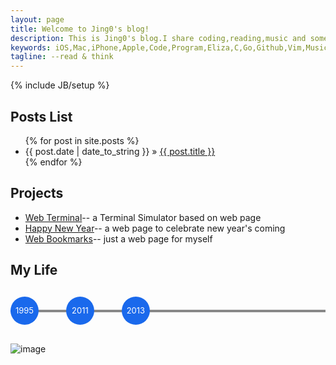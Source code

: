 ```yaml
---
layout: page
title: Welcome to Jing0's blog!
description: This is Jing0's blog.I share coding,reading,music and some thoughts about life here.
keywords: iOS,Mac,iPhone,Apple,Code,Program,Eliza,C,Go,Github,Vim,Music,Reading,Jackie Kuo,音乐，编程，读书，阅读
tagline: --read & think
---
```

{% include JB/setup %}
    
## Posts List

<ul class="posts">
  {% for post in site.posts %}
    <li><span>{{ post.date | date_to_string }}</span> &raquo; <a href="{{ BASE_PATH }}{{ post.url }}">{{ post.title }}</a></li>
  {% endfor %}
</ul>

## Projects

* [Web Terminal](http://web-terminal.qiniudn.com/)-- a Terminal Simulator based on web page
* [Happy New Year](http://happy-new-year-from-jackie.u.qiniudn.com/)-- a web page to celebrate new year's coming
* [Web Bookmarks](http://mybookmarks.u.qiniudn.com/)-- just a web page for myself

## My Life

<script src="//code.jquery.com/jquery-1.11.0.min.js"></script>
<style>
.timeline {
	position: relative;
	margin-top: 30px;
	margin-bottom: 30px;
	height: 45px;
}
.line {
	height: 4px;
	background-color: #888;
	width: 100%;
	top: 50%;
	margin-top: -2px;
	position: absolute;
}
.time-item {
	position: relative;
	display: inline-block;
	zoom: 1;
	margin-right: 40px;
}
.time {
	display: block;
	background-color: #1A69EC;
	color: #fff;
	border-radius: 45px;
	width: 45px;
	height: 45px;
	line-height: 45px;
	font-size: 13px;
	text-align: center;
}
.event {
	background-color: rgba(0,0,0,.8);
	padding: 10px;
	border-radius: 4px;
	-webkit-border-radius: 4px;
	display: none;
	position: absolute;
	bottom: 40px;
	color: #fff;
}
.event:before {
	content: "";
	display: block;
	position: absolute;
	bottom: -20px;
	height: 0;
	width: 0;
	overflow: hidden;
	font-size: 0;
	line-height: 0;
	border-color: rgba(0,0,0,.8) transparent transparent transparent;
	border-style: solid dashed dashed dashed;
	border-width: 40px 0 0 0;
}
.time-item:hover .event {
	display: block;
}
</style>
<div class="timeline">
		<div class="line"></div>
		<div class="time-item">
			<span class="time">1995</span>
			<div class="event">Born</div>
		</div>
		<div class="time-item">
			<span class="time">2011</span>
			<div class="event">Learned about Java and made my first Android app</div>
		</div>
		<div class="time-item">
			<span class="time">2013</span>
			<div class="event">Entered ZhengZhou University</div>
		</div>
</div>

![image](http://jing0-github-io.qiniudn.com/QR.png)

